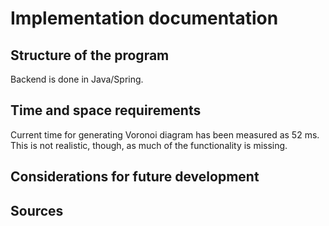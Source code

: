 # Implementation documentation

## Structure of the program

Backend is done in Java/Spring.

## Time and space requirements

Current time for generating Voronoi diagram has been measured as 52 ms. This is not realistic, though, as much of the functionality is missing.

## Considerations for future development

## Sources
